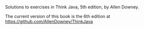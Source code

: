 Solutions to exercises in Think Java, 5th edition, by Allen Downey.

The current version of this book is the 6th edition at https://github.com/AllenDowney/ThinkJava
